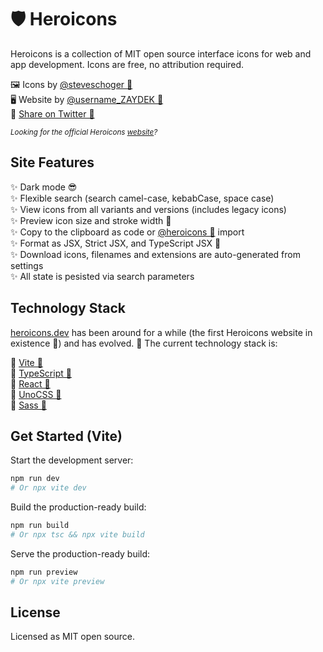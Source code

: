 # 🛡️ Heroicons

Heroicons is a collection of MIT open source interface icons for web and app development. Icons are free, no
attribution required.

🖼️ Icons by [@steveschoger 🔗](https://twitter.com/steveschoger)<br>
🖥️ Website by [@username_ZAYDEK 🔗](https://twitter.com/username_ZAYDEK)<br>
💙 [Share on Twitter 🔗](http://twitter.com/intent/tweet?text=Check%20out%20Hericons%20%F0%9F%92%AF%0A%0AThanks%20@steveschoger%20for%20designing%20Heroicons%20and%20@username_ZAYDEK%20for%20the%20new%20heroicons.dev%0A%0Aheroicons.dev)<br>

<small>_Looking for the official Heroicons [website](https://heroicons.com)?_</small>

## Site Features

✨ Dark mode 😎<br>
✨ Flexible search (search camel-case, kebabCase, space case)<br>
✨ View icons from all variants and versions (includes legacy icons)<br>
✨ Preview icon size and stroke width 💪<br>
✨ Copy to the clipboard as code or [@heroicons 🔗](https://github.com/tailwindlabs/heroicons) import<br>
✨ Format as JSX, Strict JSX, and TypeScript JSX 🦾<br>
✨ Download icons, filenames and extensions are auto-generated from settings<br>
✨ All state is pesisted via search parameters<br>

## Technology Stack

[heroicons.dev](https://heroicons-viewer.netlify.app) has been around for a while (the first Heroicons website in existence 🤭) and has evolved. 🦕 The current technology stack is:

🥞 [Vite 🔗](https://vitejs.dev)<br>
🥞 [TypeScript 🔗](https://typescriptlang.org)<br>
🥞 [React 🔗](https://reactjs.org)<br>
🥞 [UnoCSS 🔗](https://github.com/unocss/unocss)<br>
🥞 [Sass 🔗](https://sass-lang.com)<br>

## Get Started (Vite)

Start the development server:

```sh
npm run dev
# Or npx vite dev
```

Build the production-ready build:

```sh
npm run build
# Or npx tsc && npx vite build
```

Serve the production-ready build:

```sh
npm run preview
# Or npx vite preview
```

## License

Licensed as MIT open source.
